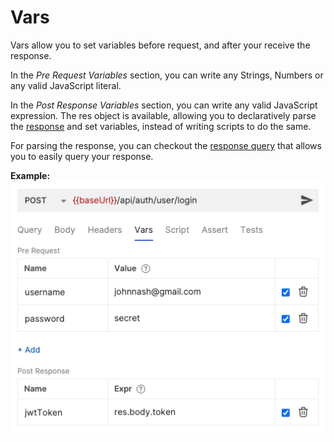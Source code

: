 # Vars

Vars allow you to set variables before request, and after your receive the response.

In the *Pre Request Variables* section, you can write any Strings, Numbers or any valid JavaScript literal.

In the *Post Response Variables* section, you can write any valid JavaScript expression. The res object is available, allowing you to declaratively parse the [response](javascript-reference.md#response) and set variables, instead of writing scripts to do the same.

For parsing the response, you can checkout the [response query](response-query.md) that allows you to easily query your response.

**Example:**
![bru vars](../assets/images/vars.png)

